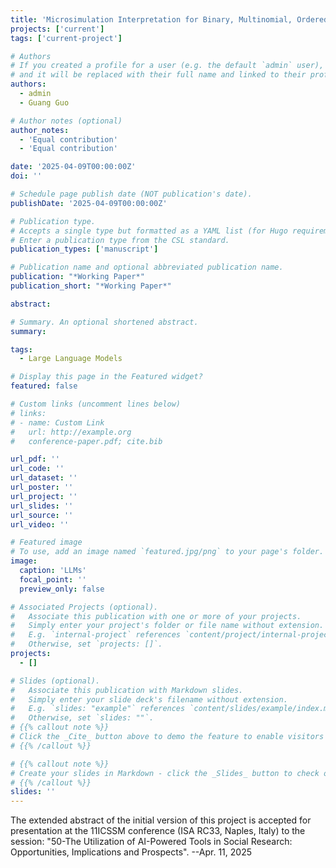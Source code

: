 ```yaml
---
title: 'Microsimulation Interpretation for Binary, Multinomial, Ordered and Continuation Logit Models: A Test Case for AI'
projects: ['current']
tags: ['current-project']

# Authors
# If you created a profile for a user (e.g. the default `admin` user), write the username (folder name) here
# and it will be replaced with their full name and linked to their profile.
authors:
  - admin
  - Guang Guo

# Author notes (optional)
author_notes:
  - 'Equal contribution'
  - 'Equal contribution'

date: '2025-04-09T00:00:00Z'
doi: ''

# Schedule page publish date (NOT publication's date).
publishDate: '2025-04-09T00:00:00Z'

# Publication type.
# Accepts a single type but formatted as a YAML list (for Hugo requirements).
# Enter a publication type from the CSL standard.
publication_types: ['manuscript']

# Publication name and optional abbreviated publication name.
publication: "*Working Paper*"
publication_short: "*Working Paper*"

abstract: 

# Summary. An optional shortened abstract.
summary: 

tags:
  - Large Language Models

# Display this page in the Featured widget?
featured: false

# Custom links (uncomment lines below)
# links:
# - name: Custom Link
#   url: http://example.org
#   conference-paper.pdf; cite.bib

url_pdf: ''
url_code: ''
url_dataset: ''
url_poster: ''
url_project: ''
url_slides: ''
url_source: ''
url_video: ''

# Featured image
# To use, add an image named `featured.jpg/png` to your page's folder.
image:
  caption: 'LLMs'
  focal_point: ''
  preview_only: false

# Associated Projects (optional).
#   Associate this publication with one or more of your projects.
#   Simply enter your project's folder or file name without extension.
#   E.g. `internal-project` references `content/project/internal-project/index.md`.
#   Otherwise, set `projects: []`.
projects:
  - []

# Slides (optional).
#   Associate this publication with Markdown slides.
#   Simply enter your slide deck's filename without extension.
#   E.g. `slides: "example"` references `content/slides/example/index.md`.
#   Otherwise, set `slides: ""`.
# {{% callout note %}}
# Click the _Cite_ button above to demo the feature to enable visitors to import publication metadata into their reference management software.
# {{% /callout %}}

# {{% callout note %}}
# Create your slides in Markdown - click the _Slides_ button to check out the example.
# {{% /callout %}}
slides: ''
---
```


The extended abstract of the initial version of this project is accepted for presentation at the 11ICSSM conference (ISA RC33, Naples, Italy) to the session: "50-The Utilization of AI-Powered Tools in Social Research: Opportunities, Implications and Prospects". --Apr. 11, 2025

